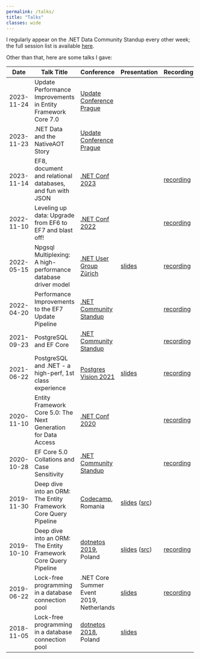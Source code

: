 ```yaml
---
permalink: /talks/
title: "Talks"
classes: wide
---
```


I regularly appear on the .NET Data Community Standup every other week; the full session list is available [here](https://www.youtube.com/playlist?list=PLdo4fOcmZ0oX0ObHwBrJ0vJpZ7PiYMqeA).

Other than that, here are some talks I gave:

Date       | Talk Title                                                      | Conference                                                                        | Presentation                             | Recording
---------- | ----------------------------------------------------------------| --------------------------------------------------------------------------------- | ---------------------------------------- | ---------
2023-11-24 | Update Performance Improvements in Entity Framework Core 7.0    | [Update Conference Prague](https://www.updateconference.net)                      |                                          | 
2023-11-23 | .NET Data and the NativeAOT Story                               | [Update Conference Prague](https://www.updateconference.net)                      |                                          | 
2023-11-14 | EF8, document and relational databases, and fun with JSON       | [.NET Conf 2023](https://www.dotnetconf.net)                                      |                                          | [recording](https://youtu.be/_8iH5QnkIJo)
2022-11-10 | Leveling up data: Upgrade from EF6 to EF7 and blast off!        | [.NET Conf 2022](https://www.dotnetconf.net)                                      |                                          | [recording](https://youtu.be/1U02rnSaz9Q)
2022-05-15 | Npgsql Multiplexing: A high-performance database driver model   | [.NET User Group Zürich](https://www.meetup.com/dotnet-zurich/events/285736291)   | [slides](2022-05-12-npgsql-multiplexing) | [recording](https://www.youtube.com/watch?v=M2tJLi_MYOw)
2022-04-20 | Performance Improvements to the EF7 Update Pipeline             | [.NET Community Standup](https://dotnet.microsoft.com/platform/community/standup) |                                          | [recording](https://www.youtube.com/watch?v=EXbuRVqxn2o)
2021-09-23 | PostgreSQL and EF Core                                          | [.NET Community Standup](https://dotnet.microsoft.com/platform/community/standup) |                                          | [recording](https://www.youtube.com/watch?v=Ya_cmZRwACM&list=PLdo4fOcmZ0oX-DBuRG4u58ZTAJgBAeQ-t&index=7)
2021-06-22 | PostgreSQL and .NET - a high-perf, 1st class experience         | [Postgres Vision 2021](https://www.postgresvision.com)                            | [slides](2021-06-22-postgres-vision)     | [recording](https://www.postgresvision.com/2021/session-videos/open)
2020-11-10 | Entity Framework Core 5.0: The Next Generation for Data Access  | [.NET Conf 2020](https://www.dotnetconf.net)                                      |                                          | [recording](https://www.youtube.com/watch?reload=9&v=BIImyq8qaD4)
2020-10-28 | EF Core 5.0 Collations and Case Sensitivity                     | [.NET Community Standup](https://dotnet.microsoft.com/platform/community/standup) |                                          | [recording](https://www.youtube.com/watch?v=OgMhLVa_VfA&list=PLdo4fOcmZ0oX-DBuRG4u58ZTAJgBAeQ-t&index=1)
2019-11-30 | Deep dive into an ORM: The Entity Framework Core Query Pipeline | [Codecamp](https://codecamp.ro/cluj), Romania                                     | [slides](2019-11-30-codecamp-efcore-query-internals) ([src](https://github.com/roji/roji.github.io/tree/master/talks/2019-11-30-codecamp-efcore-query-internals/src))
2019-10-10 | Deep dive into an ORM: The Entity Framework Core Query Pipeline | [dotnetos 2019](https://conf.dotnetos.org/), Poland                               | [slides](2019-10-08-dotnetos-efcore-query-internals) ([src](https://github.com/roji/roji.github.io/tree/master/talks/2019-10-08-dotnetos-efcore-query-internals/src)) | [recording](https://www.youtube.com/watch?v=r69ZxXgOIK4)
2019-06-22 | Lock-free programming in a database connection pool             | .NET Core Summer Event 2019, Netherlands                                          | [slides](https://slides.com/shayrojansky/netherlands-dncse-2019-6-22#/) | [recording](https://www.youtube.com/watch?time_continue=651&v=YQHFbYl38SE)
2018-11-05 | Lock-free programming in a database connection pool             | [dotnetos 2018](https://conf.dotnetos.org/), Poland                               | [slides](https://slides.com/shayrojansky/dotnetos-2018-11-05#/)
